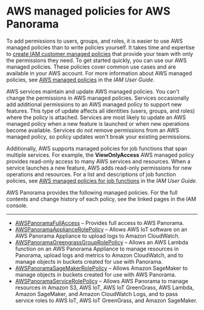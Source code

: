 # AWS managed policies for AWS Panorama<a name="security-iam-awsmanpol"></a>

To add permissions to users, groups, and roles, it is easier to use AWS managed policies than to write policies yourself\. It takes time and expertise to [create IAM customer managed policies](https://docs.aws.amazon.com/IAM/latest/UserGuide/access_policies_create-console.html) that provide your team with only the permissions they need\. To get started quickly, you can use our AWS managed policies\. These policies cover common use cases and are available in your AWS account\. For more information about AWS managed policies, see [AWS managed policies](https://docs.aws.amazon.com/IAM/latest/UserGuide/access_policies_managed-vs-inline.html#aws-managed-policies) in the *IAM User Guide*\.

AWS services maintain and update AWS managed policies\. You can't change the permissions in AWS managed policies\. Services occasionally add additional permissions to an AWS managed policy to support new features\. This type of update affects all identities \(users, groups, and roles\) where the policy is attached\. Services are most likely to update an AWS managed policy when a new feature is launched or when new operations become available\. Services do not remove permissions from an AWS managed policy, so policy updates won't break your existing permissions\.

Additionally, AWS supports managed policies for job functions that span multiple services\. For example, the **ViewOnlyAccess** AWS managed policy provides read\-only access to many AWS services and resources\. When a service launches a new feature, AWS adds read\-only permissions for new operations and resources\. For a list and descriptions of job function policies, see [AWS managed policies for job functions](https://docs.aws.amazon.com/IAM/latest/UserGuide/access_policies_job-functions.html) in the *IAM User Guide*\.

AWS Panorama provides the following managed policies\. For the full contents and change history of each policy, see the linked pages in the IAM console\.

****
+ [AWSPanoramaFullAccess](https://console.aws.amazon.com/iam/home#/policies/arn:aws:iam::aws:policy/AWSPanoramaFullAccess) – Provides full access to AWS Panorama\.
+ [AWSPanoramaApplianceRolePolicy](https://console.aws.amazon.com/iam/home#/policies/arn:aws:iam::aws:policy/service-role/AWSPanoramaApplianceRolePolicy) – Allows AWS IoT software on an AWS Panorama Appliance to upload logs to Amazon CloudWatch\.
+ [AWSPanoramaGreengrassGroupRolePolicy](https://console.aws.amazon.com/iam/home#/policies/arn:aws:iam::aws:policy/service-role/AWSPanoramaGreengrassGroupRolePolicy) – Allows an AWS Lambda function on an AWS Panorama Appliance to manage resources in Panorama, upload logs and metrics to Amazon CloudWatch, and to manage objects in buckets created for use with Panorama\.
+ [AWSPanoramaSageMakerRolePolicy](https://console.aws.amazon.com/iam/home#/policies/arn:aws:iam::aws:policy/service-role/AWSPanoramaSageMakerRolePolicy) – Allows Amazon SageMaker to manage objects in buckets created for use with AWS Panorama\.
+ [AWSPanoramaServiceRolePolicy](https://console.aws.amazon.com/iam/home#/policies/arn:aws:iam::aws:policy/service-role/AWSPanoramaServiceRolePolicy) – Allows AWS Panorama to manage resources in Amazon S3, AWS IoT, AWS IoT GreenGrass, AWS Lambda, Amazon SageMaker, and Amazon CloudWatch Logs, and to pass service roles to AWS IoT, AWS IoT GreenGrass, and Amazon SageMaker\.
